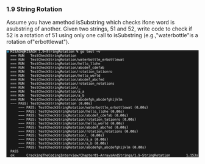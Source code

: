 ### 1.9 String Rotation
Assume you have amethod isSubstring which checks ifone word is asubstring of another. Given two strings, 51 and 52, write code to check if 52 is a rotation of 51 using only one call to isSubstring (e.g.,"waterbottle"is a rotation of"erbottlewat").


![Test Result](_testResult.png)